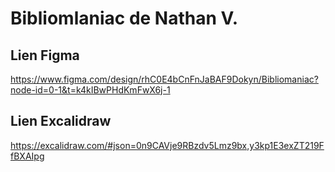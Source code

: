 # Bibliomlaniac de Nathan V.


## Lien Figma
 https://www.figma.com/design/rhC0E4bCnFnJaBAF9Dokyn/Bibliomaniac?node-id=0-1&t=k4kIBwPHdKmFwX6j-1


 ## Lien Excalidraw 
https://excalidraw.com/#json=0n9CAVje9RBzdv5Lmz9bx,y3kp1E3exZT219FfBXAIpg

